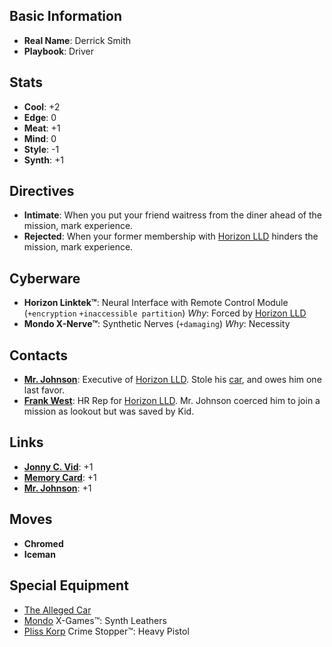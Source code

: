 ## Basic Information
- **Real Name**: Derrick Smith
- **Playbook**: Driver

## Stats
- **Cool**: +2
- **Edge**: 0
- **Meat**: +1
- **Mind**: 0
- **Style**: -1
- **Synth**: +1

## Directives
- **Intimate**: When you put your friend waitress from the diner ahead of the mission, mark experience.
- **Rejected**: When your former membership with [Horizon LLD](../HorizonLLD.md) hinders the mission, mark experience.

## Cyberware
- **Horizon Linktek™**: Neural Interface with Remote Control Module (`+encryption` `+inaccessible partition`)
_Why_: Forced by [Horizon LLD](../HorizonLLD.md)
- **Mondo X-Nerve™**: Synthetic Nerves (`+damaging`)
_Why_: Necessity

## Contacts
- **[Mr. Johnson](../MrJohnson.md)**: Executive of [Horizon LLD](../HorizonLLD.md). Stole his [car](../TheAllegedCar.md), and owes him one last favor.
- **[Frank West](../FrankWest.md)**: HR Rep for [Horizon LLD](../HorizonLLD.md). Mr. Johnson coerced him to join a mission as lookout but was saved by Kid.

## Links
- **[Jonny C. Vid](JonnyCVid.md)**: +1
- **[Memory Card](MemoryCard.md)**: +1
- **[Mr. Johnson](MrJohnson.md)**: +1

## Moves
- **Chromed**
- **Iceman**

## Special Equipment
- [The Alleged Car](../TheAllegedCar.md)
- [Mondo](../MondoCorp.md) X-Games™: Synth Leathers
- [Pliss Korp](../PlissKorp.md) Crime Stopper™: Heavy Pistol